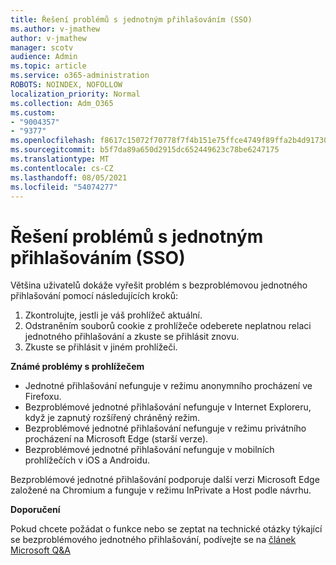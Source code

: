 ```yaml
---
title: Řešení problémů s jednotným přihlašováním (SSO)
ms.author: v-jmathew
author: v-jmathew
manager: scotv
audience: Admin
ms.topic: article
ms.service: o365-administration
ROBOTS: NOINDEX, NOFOLLOW
localization_priority: Normal
ms.collection: Adm_O365
ms.custom:
- "9004357"
- "9377"
ms.openlocfilehash: f8617c15072f70778f7f4b151e75ffce4749f89ffa2b4d91730937c26aaeabbb
ms.sourcegitcommit: b5f7da89a650d2915dc652449623c78be6247175
ms.translationtype: MT
ms.contentlocale: cs-CZ
ms.lasthandoff: 08/05/2021
ms.locfileid: "54074277"
---
```

# <a name="troubleshoot-seamless-single-sign-on-sso-browser-issues"></a>Řešení problémů s jednotným přihlašováním (SSO)

Většina uživatelů dokáže vyřešit problém s bezproblémovou jednotného přihlašování pomocí následujících kroků:

1. Zkontrolujte, jestli je váš prohlížeč aktuální.
2. Odstraněním souborů cookie z prohlížeče odeberete neplatnou relaci jednotného přihlašování a zkuste se přihlásit znovu.
3. Zkuste se přihlásit v jiném prohlížeči.

**Známé problémy s prohlížečem**

- Jednotné přihlašování nefunguje v režimu anonymního procházení ve Firefoxu.
- Bezproblémové jednotné přihlašování nefunguje v Internet Exploreru, když je zapnutý rozšířený chráněný režim.
- Bezproblémové jednotné přihlašování nefunguje v režimu privátního procházení na Microsoft Edge (starší verze).
- Bezproblémové jednotné přihlašování nefunguje v mobilních prohlížečích v iOS a Androidu.

Bezproblémové jednotné přihlašování podporuje další verzi Microsoft Edge založené na Chromium a funguje v režimu InPrivate a Host podle návrhu.

**Doporučení**

Pokud chcete požádat o funkce nebo se zeptat na technické otázky týkající se bezproblémového jednotného přihlašování, podívejte se na [článek Microsoft Q&A](https://docs.microsoft.com/answers/topics/azure-ad-single-sign-on.html)
